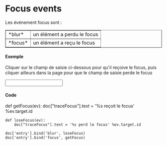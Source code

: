 
Focus events
============

<script type="text/python">
from browser import doc, alert
</script>
Les événement focus sont :

<table cellpadding=3 border=1>
<tr>
<td>*blur*</td>
<td>un élément a perdu le focus
</td>
</tr>

<tr>
<td>*focus*</td><td>un élément a reçu le focus</td>
</tr>

</table>

#### Exemple

Cliquer sur le champ de saisie ci-dessous pour qu'il reçoive le focus, puis cliquer ailleurs dans la page pour que le champ de saisie perde le focus

<p><input id="entry"></input>&nbsp;<span id="traceFocus">&nbsp;</span>

#### Code

<div id="codeFocus">
    def getFocus(ev):
        doc["traceFocus"].text = '%s reçoit le focus' %ev.target.id
        
    def loseFocus(ev):
        doc["traceFocus"].text = '%s perd le focus' %ev.target.id

    doc['entry'].bind('blur', loseFocus)
    doc['entry'].bind('focus', getFocus)
</div>

<script type="text/python">
exec(doc["codeFocus"].text)
</script>


